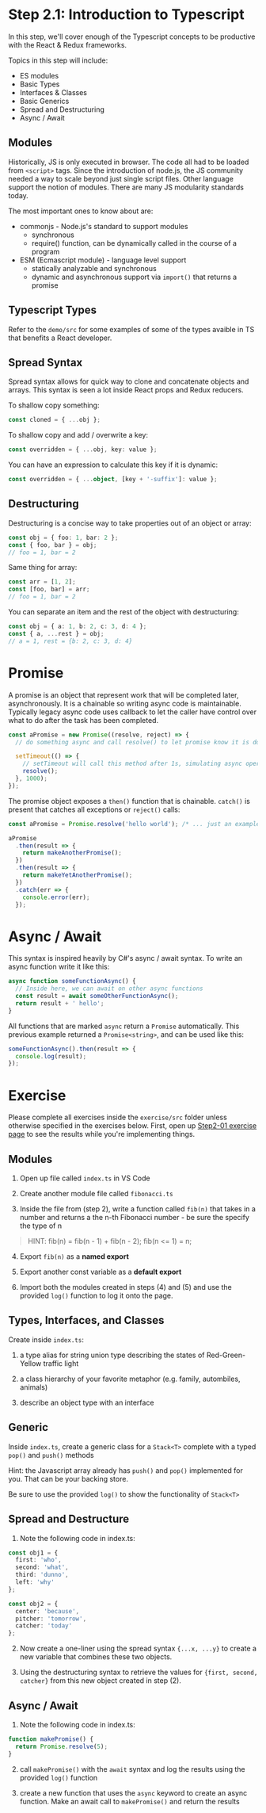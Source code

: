 # Step 2.1: Introduction to Typescript

In this step, we'll cover enough of the Typescript concepts to be productive with the React & Redux frameworks.

Topics in this step will include:

- ES modules
- Basic Types
- Interfaces & Classes
- Basic Generics
- Spread and Destructuring
- Async / Await

## Modules

Historically, JS is only executed in browser. The code all had to be loaded from `<script>` tags. Since the introduction of node.js, the JS community needed a way to scale beyond just single script files. Other language support the notion of modules. There are many JS modularity standards today.

The most important ones to know about are:

- commonjs - Node.js's standard to support modules
  - synchronous
  - require() function, can be dynamically called in the course of a program
- ESM (Ecmascript module) - language level support
  - statically analyzable and synchronous
  - dynamic and asynchronous support via `import()` that returns a promise

## Typescript Types

Refer to the `demo/src` for some examples of some of the types avaible in TS that benefits a React developer.

## Spread Syntax

Spread syntax allows for quick way to clone and concatenate objects and arrays. This syntax is seen a lot inside React props and Redux reducers.

To shallow copy something:

```ts
const cloned = { ...obj };
```

To shallow copy and add / overwrite a key:

```ts
const overridden = { ...obj, key: value };
```

You can have an expression to calculate this key if it is dynamic:

```ts
const overridden = { ...object, [key + '-suffix']: value };
```

## Destructuring

Destructuring is a concise way to take properties out of an object or array:

```ts
const obj = { foo: 1, bar: 2 };
const { foo, bar } = obj;
// foo = 1, bar = 2
```

Same thing for array:

```ts
const arr = [1, 2];
const [foo, bar] = arr;
// foo = 1, bar = 2
```

You can separate an item and the rest of the object with destructuring:

```ts
const obj = { a: 1, b: 2, c: 3, d: 4 };
const { a, ...rest } = obj;
// a = 1, rest = {b: 2, c: 3, d: 4}
```

# Promise

A promise is an object that represent work that will be completed later, asynchronously. It is a chainable so writing async code is maintainable. Typically legacy async code uses callback to let the caller have control over what to do after the task has been completed.

```ts
const aPromise = new Promise((resolve, reject) => {
  // do something async and call resolve() to let promise know it is done

  setTimeout(() => {
    // setTimeout will call this method after 1s, simulating async operation like network calls
    resolve();
  }, 1000);
});
```

The promise object exposes a `then()` function that is chainable. `catch()` is present that catches all exceptions or `reject()` calls:

```ts
const aPromise = Promise.resolve('hello world'); /* ... just an example promise */

aPromise
  .then(result => {
    return makeAnotherPromise();
  })
  .then(result => {
    return makeYetAnotherPromise();
  })
  .catch(err => {
    console.error(err);
  });
```

# Async / Await

This syntax is inspired heavily by C#'s async / await syntax. To write an async function write it like this:

```ts
async function someFunctionAsync() {
  // Inside here, we can await on other async functions
  const result = await someOtherFunctionAsync();
  return result + ' hello';
}
```

All functions that are marked `async` return a `Promise` automatically. This previous example returned a `Promise<string>`, and can be used like this:

```ts
someFunctionAsync().then(result => {
  console.log(result);
});
```

# Exercise

Please complete all exercises inside the `exercise/src` folder unless otherwise specified in the exercises below. First, open up [Step2-01 exercise page](http://localhost:8080/step2-01/exercise/) to see the results while you're implementing things.

## Modules

1. Open up file called `index.ts` in VS Code

2. Create another module file called `fibonacci.ts`

3. Inside the file from (step 2), write a function called `fib(n)` that takes in a number and returns a the n-th Fibonacci number - be sure the specify the type of n

> HINT: fib(n) = fib(n - 1) + fib(n - 2); fib(n <= 1) = n;

4. Export `fib(n)` as a **named export**

5. Export another const variable as a **default export**

6. Import both the modules created in steps (4) and (5) and use the provided `log()` function to log it onto the page.

## Types, Interfaces, and Classes

Create inside `index.ts`:

1. a type alias for string union type describing the states of Red-Green-Yellow traffic light

2. a class hierarchy of your favorite metaphor (e.g. family, autombiles, animals)

3. describe an object type with an interface

## Generic

Inside `index.ts`, create a generic class for a `Stack<T>` complete with a typed `pop()` and `push()` methods

Hint: the Javascript array already has `push()` and `pop()` implemented for you. That can be your backing store.

Be sure to use the provided `log()` to show the functionality of `Stack<T>`

## Spread and Destructure

1. Note the following code in index.ts:

```ts
const obj1 = {
  first: 'who',
  second: 'what',
  third: 'dunno',
  left: 'why'
};

const obj2 = {
  center: 'because',
  pitcher: 'tomorrow',
  catcher: 'today'
};
```

2. Now create a one-liner using the spread syntax `{...x, ...y}` to create a new variable that combines these two objects.

3. Using the destructuring syntax to retrieve the values for `{first, second, catcher}` from this new object created in step (2).

## Async / Await

1. Note the following code in index.ts:

```ts
function makePromise() {
  return Promise.resolve(5);
}
```

2. call `makePromise()` with the `await` syntax and log the results using the provided `log()` function

3. create a new function that uses the `async` keyword to create an async function. Make an await call to `makePromise()` and return the results
